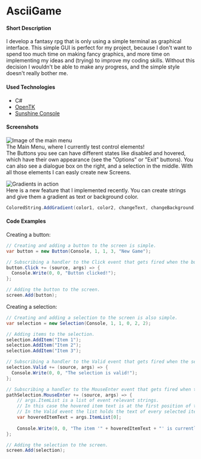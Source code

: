 # AsciiGame

#### Short Description
I develop a fantasy rpg that is only using a simple terminal as graphical interface.
This simple GUI is perfect for my project, because I don't want to spend too much time on making fancy graphics,
and more time on implementing my ideas and (trying) to improve my coding skills.
Without this decision I wouldn't be able to make any progress, and the simple style doesn't really bother me.

#### Used Technologies
* C#
* [OpenTK](https://github.com/opentk/opentk)
* [Sunshine Console](https://github.com/derrickcreamer/SunshineConsole)

#### Screenshots
![Image of the main menu](http://stoaser.bplaced.net/asciigame/scrMainMenu.png "Look at those buttons!")  
The Main Menu, where I currently test control elements!  
The Buttons you see can have different states like disabled and hovered,  
which have their own appearance (see the "Options" or "Exit" buttons).
You can also see a dialogue box on the right, and a selection in the middle.
With all those elements I can easly create new Screens.

![Gradients in action](http://stoaser.bplaced.net/asciigame/scrGradients.png "Look at those gradients!")  
Here is a new feature that I implemented recently.
You can create strings and give them a gradient as text or background color.
```c#
ColoredString.AddGradient(color1, color2, changeText, changeBackground);
```

#### Code Examples
Creating a button:
```c#
// Creating and adding a button to the screen is simple.
var button = new Button(Console, 1, 1, 3, "New Game");

// Subscribing a handler to the Click event that gets fired when the button is clicked.
button.Click += (source, args) => {
  Console.Write(0, 0, "Button clicked!");
};

// Adding the button to the screen.
screen.Add(button);
```
Creating a selection:
```c#
// Creating and adding a selection to the screen is also simple.
var selection = new Selection(Console, 1, 1, 0, 2, 2);

// Adding items to the selection.
selection.AddItem("Item 1");
selection.AddItem("Item 2");
selection.AddItem("Item 3");

// Subscribing a handler to the Valid event that gets fired when the selection is valid.
selection.Valid += (source, args) => {
  Console.Write(0, 0, "The selection is valid!");
};

// Subscribing a handler to the MouseEnter event that gets fired when the mouse hovers over a item.
pathSelection.MouseEnter += (source, args) => {
    // args.ItemList is a list of event relevant strings.
    // In this case the hovered item text is at the first position of the list.
    // In the Valid event the list holds the text of every selected item.
    var hoveredItemText = args.ItemList[0];
    
    Console.Write(0, 0, "The item '" + hoveredItemText + "' is currently hovered.");
};

// Adding the selection to the screen.
screen.Add(selection);
```
